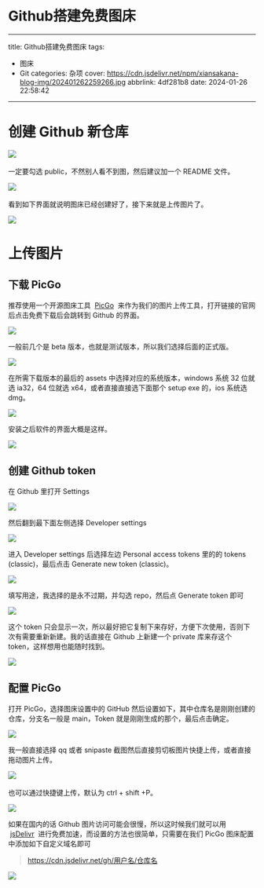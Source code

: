 # Github搭建免费图床

---

title: Github搭建免费图床
tags:

- 图床
- Git
  categories: 杂项
  cover: https://cdn.jsdelivr.net/npm/xiansakana-blog-img/202401262259266.jpg
  abbrlink: 4df281b8
  date: 2024-01-26 22:58:42

---

# 创建 Github 新仓库

​![](https://cdn.jsdelivr.net/npm/xiansakana-blog-img/202401262255535.png)​

一定要勾选 public，不然别人看不到图，然后建议加一个 README 文件。

​![](https://cdn.jsdelivr.net/npm/xiansakana-blog-img/202401262256340.png)​

看到如下界面就说明图床已经创建好了，接下来就是上传图片了。

![](https://cdn.jsdelivr.net/npm/xiansakana-blog-img/202401262256112.png)

# 上传图片

## 下载 PicGo

推荐使用一个开源图床工具  [PicGo](https://molunerfinn.com/PicGo/)  来作为我们的图片上传工具，打开链接的官网后点击免费下载后会跳转到 Github 的界面。

![](https://cdn.jsdelivr.net/npm/xiansakana-blog-img/202401262256214.png)

一般前几个是 beta 版本，也就是测试版本，所以我们选择后面的正式版。

![](https://cdn.jsdelivr.net/npm/xiansakana-blog-img/202401262256551.png)

在所需下载版本的最后的 assets 中选择对应的系统版本，windows 系统 32 位就选 ia32，64 位就选 x64，或者直接直接选下面那个 setup exe 的，ios 系统选 dmg。

![](https://cdn.jsdelivr.net/npm/xiansakana-blog-img/202401262256187.png)

安装之后软件的界面大概是这样。

![](https://cdn.jsdelivr.net/npm/xiansakana-blog-img/202401262256532.png)

## 创建 Github token

在 Github 里打开 Settings

![](https://cdn.jsdelivr.net/npm/xiansakana-blog-img/202401262256820.png)

然后翻到最下面左侧选择 Developer settings

![](https://cdn.jsdelivr.net/npm/xiansakana-blog-img/202401262257339.png)

进入 Developer settings 后选择左边 Personal access tokens 里的的 tokens (classic)，最后点击 Generate new token (classic)。

![](https://cdn.jsdelivr.net/npm/xiansakana-blog-img/202401262257207.png)

填写用途，我选择的是永不过期，并勾选 repo，然后点 Generate token 即可

![](https://cdn.jsdelivr.net/npm/xiansakana-blog-img/202401262257800.png)

这个 token 只会显示一次，所以最好把它复制下来存好，方便下次使用，否则下次有需要重新新建。我的话直接在 Github 上新建一个 private 库来存这个 token，这样想用也能随时找到。

![](https://cdn.jsdelivr.net/npm/xiansakana-blog-img/202401262257228.png)

## 配置 PicGo

打开 PicGo，选择图床设置中的 GitHub 然后设置如下，其中仓库名是刚刚创建的仓库，分支名一般是 main，Token 就是刚刚生成的那个，最后点击确定。

![](https://cdn.jsdelivr.net/npm/xiansakana-blog-img/202401262257405.png)

我一般直接选择 qq 或者 snipaste 截图然后直接剪切板图片快捷上传，或者直接拖动图片上传。

​![](https://cdn.jsdelivr.net/npm/xiansakana-blog-img/202401262257815.png)​

也可以通过快捷键上传，默认为 ctrl + shift +P。

![](https://cdn.jsdelivr.net/npm/xiansakana-blog-img/202401262257869.png)

如果在国内的话 Github 图片访问可能会很慢，所以这时候我们就可以用  [jsDelivr](https://www.jsdelivr.com/")  进行免费加速，而设置的方法也很简单，只需要在我们 PicGo 图床配置中添加如下自定义域名即可

> https://cdn.jsdelivr.net/gh/用户名/仓库名

![](https://cdn.jsdelivr.net/npm/xiansakana-blog-img/202401262258811.png)
